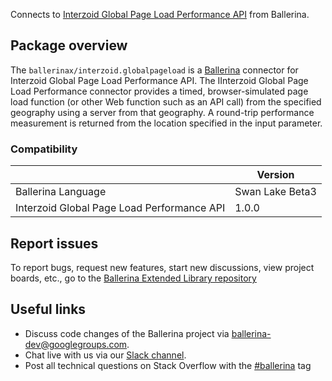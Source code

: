 Connects to [Interzoid Global Page Load Performance API](https://interzoid.com/services/globalpageload) from Ballerina.

## Package overview

The `ballerinax/interzoid.globalpageload` is a [Ballerina](https://ballerina.io/) connector for Interzoid Global Page Load Performance API. The IInterzoid Global Page Load Performance connector provides a timed, browser-simulated page load function (or other Web function such as an API call) from the specified geography using a server from that geography. A round-trip performance measurement is returned from the location specified in the input parameter.

### Compatibility
|                                              | Version                   |
|----------------------------------------------|---------------------------|
| Ballerina Language                           | Swan Lake Beta3           |
| Interzoid Global Page Load Performance API   | 1.0.0                     |

## Report issues
To report bugs, request new features, start new discussions, view project boards, etc., go to the [Ballerina Extended Library repository](https://github.com/ballerina-platform/ballerina-extended-library)

## Useful links
- Discuss code changes of the Ballerina project via [ballerina-dev@googlegroups.com](mailto:ballerina-dev@googlegroups.com).
- Chat live with us via our [Slack channel](https://ballerina.io/community/slack/).
- Post all technical questions on Stack Overflow with the [#ballerina](https://stackoverflow.com/questions/tagged/ballerina) tag